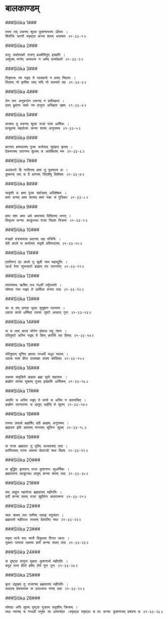 बालकाण्डम्
===============================


###Slōka 1###


    तस्य तद् वचनम् श्रुत्वा कुशनाभस्य धीमतः ।
    शिरोभिः चरणौ स्पृष्ट्वा कन्या शतम् अभाषत ॥१-३३-१॥


###Slōka 2###


    वायुः सर्वात्मको राजन् प्रधर्षयितुम् इच्छति ।
    अशुभम् मार्गम् आस्थाय न धर्मम् प्रत्यवेक्षते ॥१-३३-२॥


###Slōka 3###


    पितृमत्यः स्म भद्रम् ते स्वच्छन्दे न वयम् स्थिताः ।
    पितरम् नो वृणीष्व त्वम् यदि नो दास्यते तव ॥१-३३-३॥


###Slōka 4###


    तेन पाप अनुबन्धेन वचनम् न प्रतीच्छता ।
    एवम् ब्रुवंत्यः सर्वाः स्म वायुना अभिहता भृषम् ॥१-३३-४॥


###Slōka 5###


    तासाम् तु वचनम् श्रुत्वा राजा परम धार्मिकः ।
    प्रत्युवाच महातेजाः कन्या शतम् अनुत्तमम् ॥१-३३-५॥


###Slōka 6###


    क्षान्तम् क्षमावताम् पुत्र्यः कर्तव्यम् सुमहत् कृतम् ।
    ऐकमत्यम् उपागम्य कुलम् च आवेक्षितम् मम ॥१-३३-६॥


###Slōka 7###


    अलंकारो हि नारीणाम् क्षमा तु पुरुषस्य वा ।
    दुष्करम् तत् च वै क्षान्तम् त्रिदशेषु विशेषतः ॥१-३३-७॥


###Slōka 8###


    यादृशीः वः क्षमा पुत्र्यः सर्वासाम् अविशेषतः ।
    क्षमा दानम् क्षमा सत्यम् क्षमा यज्ञः च पुत्रिकाः ॥१-३३-८॥


###Slōka 9###


    क्षमा यशः क्षमा धर्मः क्षमायाम् विष्ठितम् जगत् ।
    विसृज्य कन्याः काकुत्स्थ राजा त्रिदश विक्रमः ॥१-३३-९॥


###Slōka 10###


    मंत्रज्ञो मंत्रयामास प्रदानम् सह मंत्रिभिः ।
    देशे काले च कर्तव्यम् सदृशे प्रतिपादनम् ॥१-३३-१०॥


###Slōka 11###


    एतस्मिन् एव काले तु चूली नाम महाद्युतिः ।
    ऊर्ध्व रेताः शुभाचारो ब्राह्मम् तप उपागमत् ॥१-३३-११॥


###Slōka 12###


    तपस्यंतम् ऋषिम् तत्र गंधर्वी पर्युपासते ।
    सोमदा नाम भद्रम् ते ऊर्मिला तनया तदा ॥१-३३-१२॥


###Slōka 13###


    सा च तम् प्रणता भूत्वा शुश्रूषण परायणा ।
    उवास काले धर्मिष्ठा तस्याः तुष्टो अभवत् गुरुः ॥१-३३-१३॥


###Slōka 14###


    स च ताम् काल योगेन प्रोवाच रघु नंदन ।
    परितुष्टो अस्मि भद्रम् ते किम् करोमि तव प्रियम् ॥१-३३-१४॥


###Slōka 15###


    परितुष्टम् मुनिम् ज्ञात्वा गन्धर्वी मधुर स्वरम् ।
    उवाच परम प्रीता वाक्यज्ञा वाक्य कोविदम् ॥१-३३-१५॥


###Slōka 16###


    लक्ष्म्या समुदितो ब्राह्म्या ब्रह्म भूतो महातपाः ।
    ब्राह्मेण तपसा युक्तम् पुत्रम् इच्छामि धार्मिकम् ॥१-३३-१६॥


###Slōka 17###


    अपतिः च अस्मि भद्रम् ते भार्या च अस्मि न कस्यचित् ।
    ब्राह्मेण उपगतायाः च दातुम् अर्हसि मे सुतम् ॥१-३३-१७॥


###Slōka 18###


    तस्याः प्रसन्नो ब्रह्मर्षिर् ददौ ब्राह्मम् अनुत्तमम् ।
    ब्रह्मदत्त इति ख्यातम् मानसम् चूलिनः सुतम् ॥१-३३-१८॥


###Slōka 19###


    स राजा ब्रह्मदत्तः तु पुरीम् अध्यवसत् तदा ।
    कांपिल्याम् परया लक्ष्म्या देवराजो यथा दिवम् ॥१-३३-१९॥


###Slōka 20###


    स बुद्धिम् कृतवान् राजा कुशनाभः सुधार्मिकः ।
    ब्रह्मदत्ताय काकुत्स्थ दातुम् कन्या शतम् तदा ॥१-३३-२०॥


###Slōka 21###


    तम् आहूय महातेजा ब्रह्मदत्तम् महीपतिः ।
    ददौ कन्या शतम् राजा सुप्रीतेन अंतरात्मना ॥१-३३-२१॥


###Slōka 22###


    यथा क्रमम् ततः पाणिम् जग्राह रघुनंदन ।
    ब्रह्मदत्तो महीपालः तासाम् देवपतिर् यथा ॥१-३३-२२॥


###Slōka 23###


    स्पृष्ट मात्रे ततः पाणौ विकुब्जा विगत ज्वराः ।
    युक्ताः परमया लक्ष्म्या बभौ कन्या शतम् तदा ॥१-३३-२३॥


###Slōka 24###


    स दृष्ट्वा वायुना मुक्ताः कुशनाभो महीपतिः ।
    बभूव परम प्रीतो हर्षम् लेभे पुनः पुनः ॥१-३३-२४॥


###Slōka 25###


    कृत उद्वाहम् तु राजानम् ब्रह्मदत्तम् महीपतिः ।
    सदारम् प्रेषयामास स उपाध्याय गणम् तदा ॥१-३३-२५॥


###Slōka 26###


    सोमदा अपि सुतम् दृष्ट्वा पुत्रस्य सदृशीम् क्रियाम् ।
    यथा न्यायम् च गन्धर्वी स्नुषाः ताः प्रत्यनंदत ।स्पृष्ट्वा स्पृष्ट्वा च ताः कन्याः कुशनाभम् प्रशस्य च ॥१-३३-२६॥


